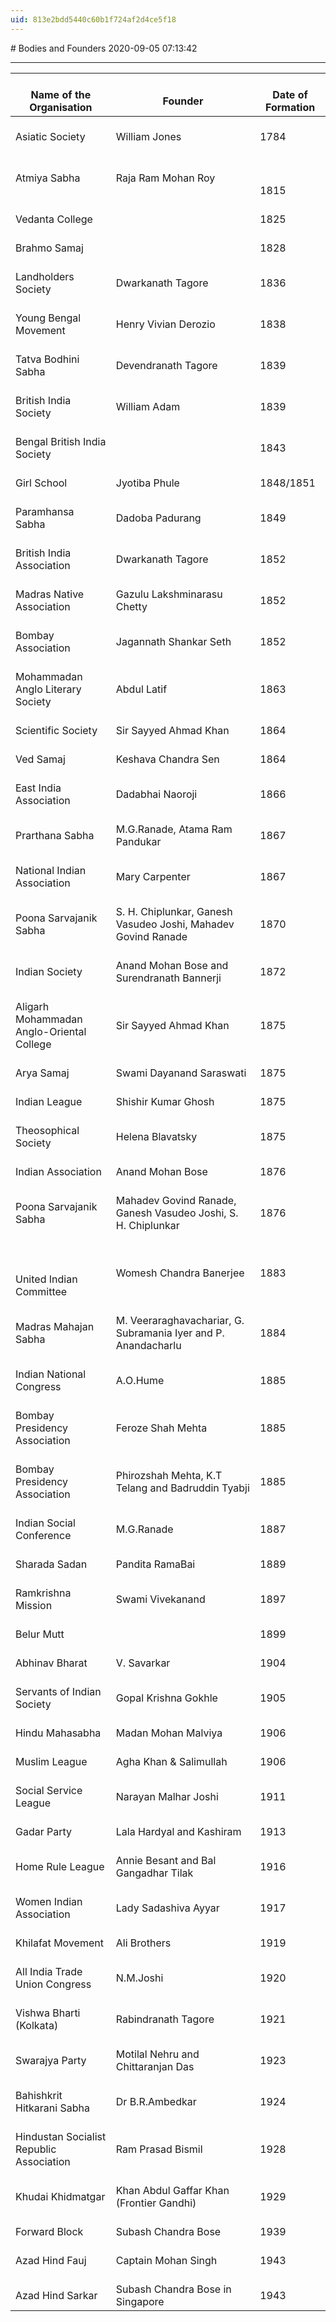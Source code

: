 ```yaml
---
uid: 813e2bdd5440c60b1f724af2d4ce5f18
---
```


﻿# Bodies and Founders
2020-09-05 07:13:42
            
---


|    <br>Name of the Organisation    	|    <br>Founder    	|    <br>Date of Formation    	|
|-	|-	|-	|
|    <br>Asiatic Society    	|    <br>William Jones    	|    <br>1784    	|
|    <br>Atmiya Sabha    	|    <br>Raja Ram Mohan Roy    	|    <br> <br>   <br>1815    	|
|    <br>Vedanta College    	|    <br>     	|    <br>1825    	|
|    <br>Brahmo Samaj    	|    <br>     	|    <br>1828    	|
|    <br>Landholders Society    	|    <br>Dwarkanath Tagore    	|    <br>1836    	|
|    <br>Young Bengal Movement    	|    <br>Henry Vivian Derozio    	|    <br>1838    	|
|    <br>Tatva Bodhini Sabha    	|    <br>Devendranath Tagore    	|    <br>1839    	|
|    <br>British India Society    	|    <br>William Adam    	|    <br>1839    	|
|    <br>Bengal British India Society    	|    <br>     	|    <br>1843    	|
|    <br>Girl School    	|    <br>Jyotiba Phule    	|    <br>1848/1851    	|
|    <br>Paramhansa Sabha    	|    <br>Dadoba Padurang    	|    <br>1849    	|
|    <br>British India Association    	|    <br>Dwarkanath Tagore    	|    <br>1852    	|
|    <br>Madras Native Association    	|    <br>Gazulu Lakshminarasu Chetty    	|    <br>1852    	|
|    <br>Bombay Association    	|    <br>Jagannath Shankar Seth    	|    <br>1852    	|
|    <br>Mohammadan Anglo Literary Society    	|    <br>Abdul Latif    	|    <br>1863    	|
|    <br>Scientific Society    	|    <br>Sir Sayyed Ahmad Khan    	|    <br>1864    	|
|    <br>Ved Samaj    	|    <br>Keshava Chandra Sen    	|    <br>1864    	|
|    <br>East India Association    	|    <br>Dadabhai Naoroji    	|    <br>1866    	|
|    <br>Prarthana Sabha    	|    <br>M.G.Ranade, Atama Ram Pandukar    	|    <br>1867    	|
|    <br>National Indian Association    	|    <br>Mary Carpenter    	|    <br>1867    	|
|    <br>Poona Sarvajanik Sabha    	|    <br>S. H. Chiplunkar, Ganesh Vasudeo Joshi, Mahadev Govind   Ranade    	|    <br>1870    	|
|    <br>Indian Society    	|    <br>Anand Mohan Bose and Surendranath Bannerji    	|    <br>1872    	|
|    <br>Aligarh Mohammadan Anglo-Oriental College    	|    <br>Sir Sayyed Ahmad Khan    	|    <br>1875    	|
|    <br>Arya Samaj    	|    <br>Swami Dayanand Saraswati    	|    <br>1875    	|
|    <br>Indian League    	|    <br>Shishir Kumar Ghosh    	|    <br>1875    	|
|    <br>Theosophical Society    	|    <br>Helena Blavatsky    	|    <br>1875    	|
|    <br>Indian Association    	|    <br>Anand Mohan Bose    	|    <br>1876    	|
|    <br>Poona Sarvajanik Sabha    	|    <br>Mahadev Govind Ranade, Ganesh Vasudeo Joshi, S. H.   Chiplunkar    	|    <br>1876    	|
|    <br> <br>   <br>United Indian Committee    	|    <br>Womesh Chandra Banerjee    	|    <br>1883    	|
|    <br>Madras Mahajan Sabha    	|    <br>M. Veeraraghavachariar, G. Subramania Iyer and P.   Anandacharlu    	|    <br>1884    	|
|    <br>Indian National Congress    	|    <br>A.O.Hume    	|    <br>1885    	|
|    <br>Bombay Presidency Association    	|    <br>Feroze Shah Mehta    	|    <br>1885    	|
|    <br>Bombay Presidency Association    	|    <br>Phirozshah Mehta, K.T Telang and Badruddin Tyabji    	|    <br>1885    	|
|    <br>Indian Social Conference    	|    <br>M.G.Ranade    	|    <br>1887    	|
|    <br>Sharada Sadan    	|    <br>Pandita   RamaBai    	|    <br>1889    	|
|    <br>Ramkrishna Mission    	|    <br>Swami Vivekanand    	|    <br>1897    	|
|    <br>Belur Mutt    	|    <br>     	|    <br>1899    	|
|    <br>Abhinav Bharat    	|    <br>V. Savarkar    	|    <br>1904    	|
|    <br>Servants of Indian Society    	|    <br>Gopal Krishna Gokhle    	|    <br>1905    	|
|    <br>Hindu Mahasabha    	|    <br>Madan Mohan Malviya    	|    <br>1906    	|
|    <br>Muslim League    	|    <br>Agha Khan & Salimullah    	|    <br>1906    	|
|    <br>Social Service League    	|    <br>Narayan Malhar Joshi    	|    <br>1911    	|
|    <br>Gadar Party    	|    <br>Lala Hardyal and Kashiram    	|    <br>1913    	|
|    <br>Home Rule League    	|    <br>Annie Besant and Bal Gangadhar Tilak    	|    <br>1916    	|
|    <br>Women Indian Association    	|    <br>Lady Sadashiva Ayyar    	|    <br>1917    	|
|    <br>Khilafat Movement    	|    <br>Ali Brothers    	|    <br>1919    	|
|    <br>All India Trade Union Congress    	|    <br>N.M.Joshi    	|    <br>1920    	|
|    <br>Vishwa Bharti (Kolkata)    	|    <br>Rabindranath Tagore    	|    <br>1921    	|
|    <br>Swarajya Party    	|    <br>Motilal Nehru and Chittaranjan Das    	|    <br>1923    	|
|    <br>Bahishkrit Hitkarani Sabha    	|    <br>Dr B.R.Ambedkar    	|    <br>1924    	|
|    <br>Hindustan Socialist Republic Association    	|    <br>Ram Prasad Bismil    	|    <br>1928    	|
|    <br>Khudai Khidmatgar    	|    <br>Khan Abdul Gaffar Khan (Frontier Gandhi)    	|    <br>1929    	|
|    <br>Forward Block    	|    <br>Subash Chandra Bose    	|    <br>1939    	|
|    <br>Azad Hind Fauj    	|    <br>Captain Mohan Singh    	|    <br>1943    	|
|    <br>Azad Hind Sarkar    	|    <br>Subash Chandra Bose in Singapore    	|    <br>1943    	|



